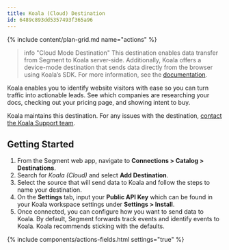 ```yaml
---
title: Koala (Cloud) Destination
id: 6489c893dd5357493f365a96
---
```


{% include content/plan-grid.md name="actions" %}

> info "Cloud Mode Destination"
> This destination enables data transfer from Segment to Koala server-side. Additionally, Koala offers a device-mode destination that sends data directly from the browser using Koala’s SDK. For more information, see the [documentation](/docs/connections/destinations/catalog/actions-koala).

Koala enables you to identify website visitors with ease so you can turn traffic into actionable leads. See which companies are researching your docs, checking out your pricing page, and showing intent to buy.

Koala maintains this destination. For any issues with the destination, [contact the Koala Support team](mailto:support@getkoala.com).

## Getting Started

1. From the Segment web app, navigate to **Connections > Catalog > Destinations**.
2. Search for *Koala (Cloud)* and select **Add Destination**.
4. Select the source that will send data to Koala and follow the steps to name your destination.
5. On the **Settings** tab, input your **Public API Key** which can be found in your Koala workspace settings under **Settings > Install**.
6. Once connected, you can configure how you want to send data to Koala. By default, Segment forwards track events and identify events to Koala. Koala recommends sticking with the defaults.

{% include components/actions-fields.html settings="true" %}
